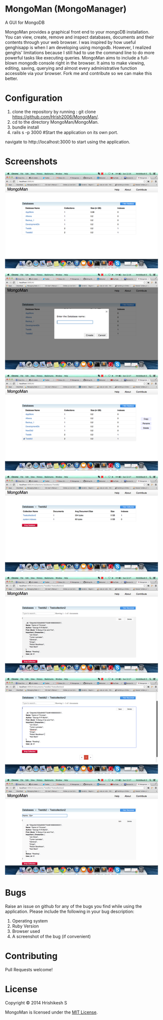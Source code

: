 MongoMan (MongoManager)
========

A GUI for MongoDB

MongoMan provides a graphical front end to your mongoDB installation. You can view, create, remove and inspect databases, documents and their contents through your web browser. I was inspired by how useful genghisapp is when I am developing using mongodb. However, I realized genghis' limitations because I still had to use the command line to do more powerful tasks like executing queries. MongoMan aims to include a full-blown mongodb console right in the browser. It aims to make viewing, editing, saving, querying and almost every administrative function accessible via your browser. Fork me and contribute so we can make this better.

Configuration
=============

1. clone the repository by running : git clone https://github.com/Hrish2006/MongoMan/.
2. cd to the directory MongoMan/MongoMan.
3. bundle install
4. rails s -p 3000 #Start the application on its own port.

navigate to http://localhost:3000 to start using the application.

Screenshots
===========

![screenshot](https://raw.githubusercontent.com/Hrish2006/MongoMan/master/Mongoman/public/screenshots/screenshot-1.png)


![screenshot](https://raw.githubusercontent.com/Hrish2006/MongoMan/master/Mongoman/public/screenshots/screenshot-2.png)


![screenshot](https://raw.githubusercontent.com/Hrish2006/MongoMan/master/Mongoman/public/screenshots/screenshot-3.png)


![screenshot](https://raw.githubusercontent.com/Hrish2006/MongoMan/master/Mongoman/public/screenshots/screenshot-4.png)


![screenshot](https://raw.githubusercontent.com/Hrish2006/MongoMan/master/Mongoman/public/screenshots/screenshot-5.png)


![screenshot](https://raw.githubusercontent.com/Hrish2006/MongoMan/master/Mongoman/public/screenshots/screenshot-6.png)


![screenshot](https://raw.githubusercontent.com/Hrish2006/MongoMan/master/Mongoman/public/screenshots/screenshot-7.png)


Bugs
==========
Raise an issue on github for any of the bugs you find while using the application. Please include the following in
your bug description:

1. Operating system
2. Ruby Version
3. Browser used
4. A screenshot of the bug (if convenient)

Contributing
=============
Pull Requests welcome!

License
========
Copyright © 2014 Hrishikesh S

MongoMan is licensed under the <a href="http://www.opensource.org/licenses/MIT">MIT License</a>.


